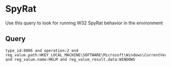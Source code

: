 # SpyRat

Use this query to look for running W32 SpyRat behavior in the environment

## Query
```
type_id:8006 and operation:2 and reg_value.path:HKEY_LOCAL_MACHINE\SOFTWARE\Microsoft\Windows\CurrentVersion\Run and reg_value.name:HKLM and reg_value_result.data:WINDOWS

```

